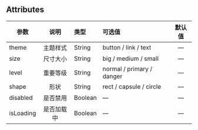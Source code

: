 ## Attributes

参数   |   说明   |   类型   |   可选值   |   默认值
---- |:----:|:---- |:---- |:----:|
theme   |   主题样式   |   String   |  button / link / text  |   —
size   |  尺寸大小  |   String   |   big / medium / small  |   —
level   | 重要等级 |   String   |  normal / primary / danger   |   —
shape   |   形状   |   String   |   rect / capsule / circle   |   —
disabled   | 是否禁用 |   Boolean   |   —   |   —
isLoading   | 是否加载中 |   Boolean   |   —   |   — 
